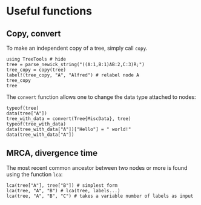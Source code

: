 # Useful functions

## Copy, convert

To make an independent copy of a tree, simply call `copy`. 
```@repl copy
using TreeTools # hide
tree = parse_newick_string("((A:1,B:1)AB:2,C:3)R;")
tree_copy = copy(tree)
label!(tree_copy, "A", "Alfred") # relabel node A
tree_copy
tree
```

The `convert` function allows one to change the data type attached to nodes: 
```@repl copy
typeof(tree)
data(tree["A"])
tree_with_data = convert(Tree{MiscData}, tree)
typeof(tree_with_data)
data(tree_with_data["A"])["Hello"] = " world!"
data(tree_with_data["A"])
```

## MRCA, divergence time

The most recent common ancestor between two nodes or more is found using the function `lca`: 

```@repl copy
lca(tree["A"], tree["B"]) # simplest form
lca(tree, "A", "B") # lca(tree, labels...)
lca(tree, "A", "B", "C") # takes a variable number of labels as input
```